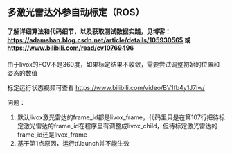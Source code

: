 ## 多激光雷达外参自动标定（ROS）
#### 了解详细算法和代码细节，以及获取测试数据实践，见博客：https://adamshan.blog.csdn.net/article/details/105930565 或 https://www.bilibili.com/read/cv10769496

由于livox的FOV不是360度，如果标定结果不收敛，需要尝试调整初始的位置和姿态的数值

标定运行状态视频可查看 https://www.bilibili.com/video/BV1fb4y1J7iw/

问题：

1. 默认livox激光雷达的frame_id都是livox_frame，代码里只是在第107行把待标定激光雷达的frame_id在程序里有调整成livox_child，但待标定激光雷达的frame_id还是livox_frame
2. 基于第1点原因，运行tf.launch并不能生效

